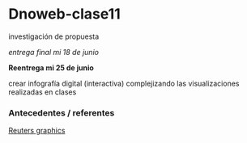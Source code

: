 # Dnoweb-clase11
investigación de propuesta

*entrega final mi 18 de junio*

**Reentrega mi 25 de junio**

crear infografía digital (interactiva) complejizando las visualizaciones realizadas en clases



### Antecedentes / referentes
[Reuters graphics](https://www.reuters.com/graphics/)

